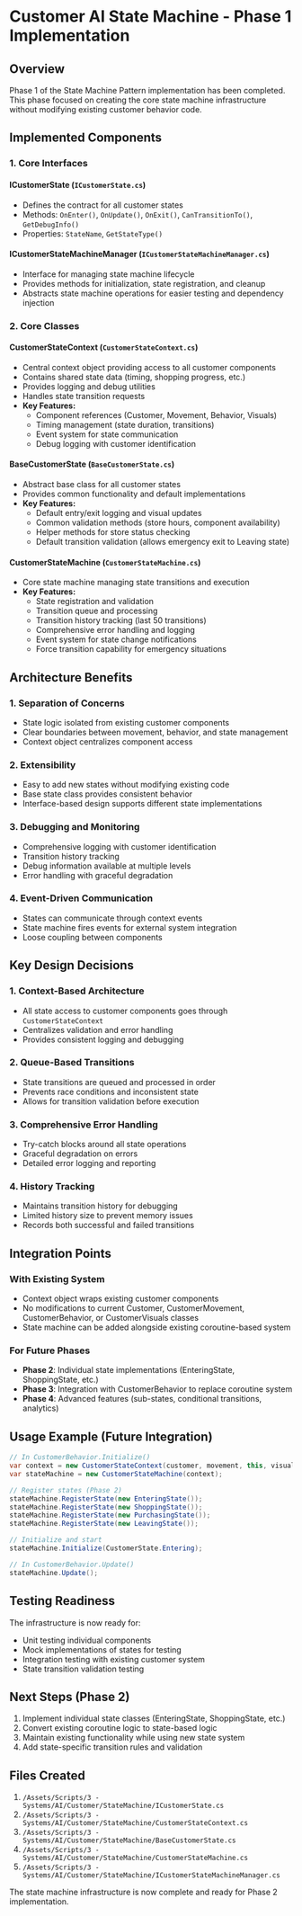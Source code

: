 # Customer AI State Machine - Phase 1 Implementation

## Overview
Phase 1 of the State Machine Pattern implementation has been completed. This phase focused on creating the core state machine infrastructure without modifying existing customer behavior code.

## Implemented Components

### 1. Core Interfaces

#### ICustomerState (`ICustomerState.cs`)
- Defines the contract for all customer states
- Methods: `OnEnter()`, `OnUpdate()`, `OnExit()`, `CanTransitionTo()`, `GetDebugInfo()`
- Properties: `StateName`, `GetStateType()`

#### ICustomerStateMachineManager (`ICustomerStateMachineManager.cs`)
- Interface for managing state machine lifecycle
- Provides methods for initialization, state registration, and cleanup
- Abstracts state machine operations for easier testing and dependency injection

### 2. Core Classes

#### CustomerStateContext (`CustomerStateContext.cs`)
- Central context object providing access to all customer components
- Contains shared state data (timing, shopping progress, etc.)
- Provides logging and debug utilities
- Handles state transition requests
- **Key Features:**
  - Component references (Customer, Movement, Behavior, Visuals)
  - Timing management (state duration, transitions)
  - Event system for state communication
  - Debug logging with customer identification

#### BaseCustomerState (`BaseCustomerState.cs`)
- Abstract base class for all customer states
- Provides common functionality and default implementations
- **Key Features:**
  - Default entry/exit logging and visual updates
  - Common validation methods (store hours, component availability)
  - Helper methods for store status checking
  - Default transition validation (allows emergency exit to Leaving state)

#### CustomerStateMachine (`CustomerStateMachine.cs`)
- Core state machine managing state transitions and execution
- **Key Features:**
  - State registration and validation
  - Transition queue and processing
  - Transition history tracking (last 50 transitions)
  - Comprehensive error handling and logging
  - Event system for state change notifications
  - Force transition capability for emergency situations

## Architecture Benefits

### 1. **Separation of Concerns**
- State logic isolated from existing customer components
- Clear boundaries between movement, behavior, and state management
- Context object centralizes component access

### 2. **Extensibility**
- Easy to add new states without modifying existing code
- Base state class provides consistent behavior
- Interface-based design supports different state implementations

### 3. **Debugging and Monitoring**
- Comprehensive logging with customer identification
- Transition history tracking
- Debug information available at multiple levels
- Error handling with graceful degradation

### 4. **Event-Driven Communication**
- States can communicate through context events
- State machine fires events for external system integration
- Loose coupling between components

## Key Design Decisions

### 1. **Context-Based Architecture**
- All state access to customer components goes through `CustomerStateContext`
- Centralizes validation and error handling
- Provides consistent logging and debugging

### 2. **Queue-Based Transitions**
- State transitions are queued and processed in order
- Prevents race conditions and inconsistent state
- Allows for transition validation before execution

### 3. **Comprehensive Error Handling**
- Try-catch blocks around all state operations
- Graceful degradation on errors
- Detailed error logging and reporting

### 4. **History Tracking**
- Maintains transition history for debugging
- Limited history size to prevent memory issues
- Records both successful and failed transitions

## Integration Points

### With Existing System
- Context object wraps existing customer components
- No modifications to current Customer, CustomerMovement, CustomerBehavior, or CustomerVisuals classes
- State machine can be added alongside existing coroutine-based system

### For Future Phases
- **Phase 2**: Individual state implementations (EnteringState, ShoppingState, etc.)
- **Phase 3**: Integration with CustomerBehavior to replace coroutine system
- **Phase 4**: Advanced features (sub-states, conditional transitions, analytics)

## Usage Example (Future Integration)

```csharp
// In CustomerBehavior.Initialize()
var context = new CustomerStateContext(customer, movement, this, visuals);
var stateMachine = new CustomerStateMachine(context);

// Register states (Phase 2)
stateMachine.RegisterState(new EnteringState());
stateMachine.RegisterState(new ShoppingState());
stateMachine.RegisterState(new PurchasingState());
stateMachine.RegisterState(new LeavingState());

// Initialize and start
stateMachine.Initialize(CustomerState.Entering);

// In CustomerBehavior.Update()
stateMachine.Update();
```

## Testing Readiness

The infrastructure is now ready for:
- Unit testing individual components
- Mock implementations of states for testing
- Integration testing with existing customer system
- State transition validation testing

## Next Steps (Phase 2)

1. Implement individual state classes (EnteringState, ShoppingState, etc.)
2. Convert existing coroutine logic to state-based logic
3. Maintain existing functionality while using new state system
4. Add state-specific transition rules and validation

## Files Created

1. `/Assets/Scripts/3 - Systems/AI/Customer/StateMachine/ICustomerState.cs`
2. `/Assets/Scripts/3 - Systems/AI/Customer/StateMachine/CustomerStateContext.cs`
3. `/Assets/Scripts/3 - Systems/AI/Customer/StateMachine/BaseCustomerState.cs`
4. `/Assets/Scripts/3 - Systems/AI/Customer/StateMachine/CustomerStateMachine.cs`
5. `/Assets/Scripts/3 - Systems/AI/Customer/StateMachine/ICustomerStateMachineManager.cs`

The state machine infrastructure is now complete and ready for Phase 2 implementation.
